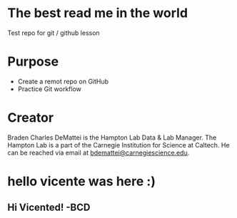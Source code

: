 # The best read me in the world

Test repo for git / github lesson

# Purpose

-   Create a remot repo on GitHub
-   Practice Git workflow

# Creator

Braden Charles DeMattei is the Hampton Lab Data & Lab Manager. The Hampton Lab is a part of the Carnegie Institution for Science at Caltech. He can be reached via email at [bdemattei@carnegiescience.edu](mailto:bdemattei@carnegiescience.edu). 

# hello vicente was here :)
## Hi Vicented! -BCD
